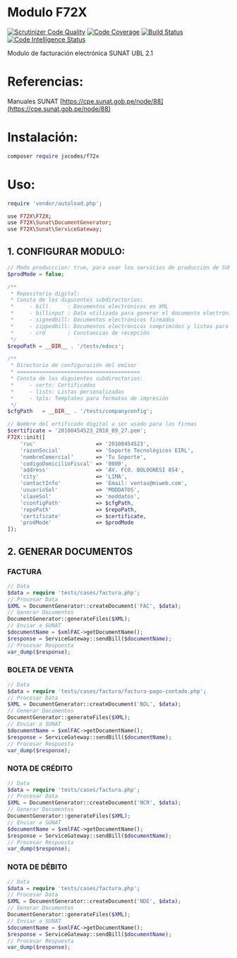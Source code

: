 # Modulo F72X
[![Scrutinizer Code Quality](https://scrutinizer-ci.com/g/jxcodes/F72X/badges/quality-score.png?b=master)](https://scrutinizer-ci.com/g/jxcodes/F72X/?branch=master)
[![Code Coverage](https://scrutinizer-ci.com/g/jxcodes/F72X/badges/coverage.png?b=master)](https://scrutinizer-ci.com/g/jxcodes/F72X/?branch=master)
[![Build Status](https://scrutinizer-ci.com/g/jxcodes/F72X/badges/build.png?b=master)](https://scrutinizer-ci.com/g/jxcodes/F72X/build-status/master)
[![Code Intelligence Status](https://scrutinizer-ci.com/g/jxcodes/F72X/badges/code-intelligence.svg?b=master)](https://scrutinizer-ci.com/code-intelligence)

Modulo de facturación electrónica SUNAT UBL 2.1
# Referencias:
Manuales SUNAT
[https://cpe.sunat.gob.pe/node/88](https://cpe.sunat.gob.pe/node/88)

# Instalación:
```ruby
composer require jxcodes/f72x
````
# Uso:
```ruby
require 'vendor/autoload.php';

use F72X\F72X;
use F72X\Sunat\DocumentGenerator;
use F72X\Sunat\ServiceGateway;
```
## 1. CONFIGURAR MODULO:
```php
// Modo producccion: true, para usar los servicios de producciòn de SUNAT.
$prodMode = false;

/**
 * Repositorio digital:
 * Consta de los diguientes subdirectorios:
 *     - bill      : Documentos electrónicos en XML
 *     - billinput : Data utilizada para generar el documento electrónico
 *     - signedbill: Documentos electrónicos firmados
 *     - zippedbill: Documentos electrónicos comprimidos y listos para ser enviadas a SUNAT
 *     - crd       : Constancias de recepción
 */
$repoPath = __DIR__ . '/tests/edocs';

/**
 * Directorio de configuración del emisor
 * =======================================
 * Consta de los diguientes subdirectorios:
 *     - certs: Certificados
 *     - lists: Listas personalizadas
 *     - tpls: Templates para formatos de impresión
 */
$cfgPath   = __DIR__ . '/tests/companyconfig';

// Nombre del ertificado digital a ser usado para las firmas
$certificate = '20100454523_2018_09_27.pem';
F72X::init([
    'ruc'                   => '20100454523',
    'razonSocial'           => 'Soporte Tecnológicos EIRL',
    'nombreComercial'       => 'Tu Soporte',
    'codigoDomicilioFiscal' => '0000',
    'address'               => 'AV. FCO. BOLOGNESI 854',
    'city'                  => 'LIMA',
    'contactInfo'           => 'Email: ventas@miweb.com',
    'usuarioSol'            => 'MODDATOS',
    'claveSol'              => 'moddatos',
    'cconfigPath'           => $cfgPath,
    'repoPath'              => $repoPath,
    'certificate'           => $certificate,
    'prodMode'              => $prodMode
]);
```
## 2. GENERAR DOCUMENTOS
### FACTURA
```php
// Data
$data = require 'tests/cases/factura.php';
// Procesar Data
$XML = DocumentGenerator::createDocument('FAC', $data);
// Generar Documentos
DocumentGenerator::generateFiles($XML);
// Enviar a SUNAT
$documentName = $xmlFAC->getDocumentName();
$response = ServiceGateway::sendBill($documentName);
// Procesar Respuesta
var_dump($response);
```
### BOLETA DE VENTA
```php
// Data
$data = require 'tests/cases/factura/factura-pago-contado.php';
// Procesar Data
$XML = DocumentGenerator::createDocument('BOL', $data);
// Generar Documentos
DocumentGenerator::generateFiles($XML);
// Enviar a SUNAT
$documentName = $xmlFAC->getDocumentName();
$response = ServiceGateway::sendBill($documentName);
// Procesar Respuesta
var_dump($response);
```

### NOTA DE CRÉDITO
```php
// Data
$data = require 'tests/cases/factura.php';
// Procesar Data
$XML = DocumentGenerator::createDocument('NCR', $data);
// Generar Documentos
DocumentGenerator::generateFiles($XML);
// Enviar a SUNAT
$documentName = $xmlFAC->getDocumentName();
$response = ServiceGateway::sendBill($documentName);
// Procesar Respuesta
var_dump($response);
```

### NOTA DE DÉBITO
```php
// Data
$data = require 'tests/cases/factura.php';
// Procesar Data
$XML = DocumentGenerator::createDocument('NDE', $data);
// Generar Documentos
DocumentGenerator::generateFiles($XML);
// Enviar a SUNAT
$documentName = $xmlFAC->getDocumentName();
$response = ServiceGateway::sendBill($documentName);
// Procesar Respuesta
var_dump($response);
```
